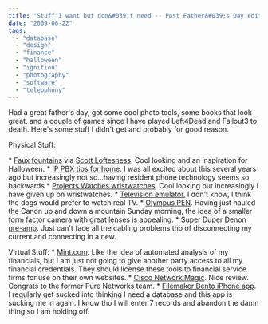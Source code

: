 ```yaml
---
title: "Stuff I want but don&#039;t need -- Post Father&#039;s Day edition"
date: "2009-06-22"
tags: 
  - "database"
  - "design"
  - "finance"
  - "halloween"
  - "ignition"
  - "photography"
  - "software"
  - "telepphony"
---
```


Had a great father's day, got some cool photo tools, some books that look great, and a couple of games since I have played Left4Dead and Fallout3 to death. Here's some stuff I didn't get and probably for good reason.

Physical Stuff:

\* [Faux fountains](http://fountaincan.com/index.html) via [Scott Loftesness](http://www.sjl.us/main/2009/06/a-floating-faucet-fountain.html). Cool looking and an inspiration for Halloween. \* [IP PBX tips for home](http://www.tongfamily.com/archives/2009/06/ip-pbx-for-dummies/). I was all excited about this several years ago but increasingly not so...having resident phone technology seems so backwards \* [Projects Watches wristwatches](http://www.coolhunting.com/archives/2009/06/new_projects_wa.php). Cool looking but increasingly I have given up on wristwatches. \* [Television emulator.](http://www.coolest-gadgets.com/20090111/the-home-security-television-simulator/) I don't know, I think the dogs would prefer to watch real TV. \* [Olympus PEN](http://www.core77.com/blog/object_culture/the_evolution_of_camera_forms_part_1_then_and_now_13795.asp). Having just hauled the Canon up and down a mountain Sunday morning, the idea of a smaller form factor camera with great lenses is appealing. \* [Super Duper Denon pre-amp](http://www.tongfamily.com/archives/2009/03/denon-avp-aqhd/). Just can't face all the cabling problems tho of disconnecting my current and connecting in a new.

Virtual Stuff: \* [Mint.com](http://www.mint.com). Like the idea of automated analysis of my financials, but I am just not going to give another party access to all my financial credentials. They should license these tools to financial service firms for use on their own websites. \* [Cisco Network Magic](http://www.pcmag.com/article2/0,2817,2348279,00.asp?kc=PCRSS02129TX1K0000530). Nice review. Congrats to the former Pure Networks team. \* [Filemaker Bento iPhone app](http://db.tidbits.com/article/10259). I regularly get sucked into thinking I need a database and this app is sucking me in again. I know tho I will enter 7 records and abandon the damn thing so I am holding off.
